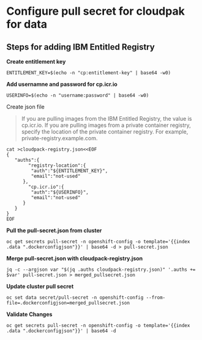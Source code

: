 # Configure pull secret for cloudpak for data

## Steps for adding IBM Entitled Registry
**Create entitlement key**
```
ENTITLEMENT_KEY=$(echo -n "cp:entitlement-key" | base64 -w0)
```

**Add usernamne and password for cp.icr.io**

```
USERINFO=$(echo -n "username:password" | base64 -w0)
```

Create json file
> If you are pulling images from the IBM Entitled Registry, the value is cp.icr.io.
If you are pulling images from a private container registry, specify the location of the private container registry. For example, private-registry.example.com.

```
cat >cloudpack-registry.json<<EOF
{
   "auths":{
        "registry-location":{
         "auth":"${ENTITLEMENT_KEY}",
         "email":"not-used"
      },
        "cp.icr.io":{
         "auth":"${USERINFO}",
         "email":"not-used"
      }
   }
}
EOF
```

**Pull the pull-secret.json from cluster**
```
oc get secrets pull-secret -n openshift-config -o template='{{index .data ".dockerconfigjson"}}' | base64 -d > pull-secret.json
```

**Merge pull-secret.json with cloudpack-registry.json**
```
jq -c --argjson var "$(jq .auths cloudpack-registry.json)" '.auths += $var' pull-secret.json > merged_pullsecret.json
```

**Update cluster pull secret**
```
oc set data secret/pull-secret -n openshift-config --from-file=.dockerconfigjson=merged_pullsecret.json
```

**Validate Changes**
```
oc get secrets pull-secret -n openshift-config -o template='{{index .data ".dockerconfigjson"}}' | base64 -d
```